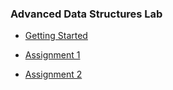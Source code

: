 ### Advanced Data Structures Lab

+ [Getting Started](https://raw.githubusercontent.com/tejasmorkar/SE/master/ads/ads00.cpp)

+ [Assignment 1](https://raw.githubusercontent.com/tejasmorkar/SE/master/ads/ads01.cpp)

+ [Assignment 2](https://raw.githubusercontent.com/tejasmorkar/SE/master/ads/ads02.cpp)
